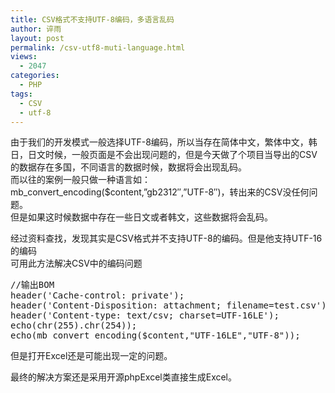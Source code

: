 ```yaml
---
title: CSV格式不支持UTF-8编码，多语言乱码
author: 谇雨
layout: post
permalink: /csv-utf8-muti-language.html
views:
  - 2047
categories:
  - PHP
tags:
  - CSV
  - utf-8
---
```

由于我们的开发模式一般选择UTF-8编码，所以当存在简体中文，繁体中文，韩日，日文时候，一般页面是不会出现问题的，但是今天做了个项目当导出的CSV的数据存在多国，不同语言的数据时候，数据将会出现乱码。  
而以往的案例一般只做一种语言如：  
mb\_convert\_encoding($content,&#8221;gb2312&#8243;,&#8221;UTF-8&#8243;)，转出来的CSV没任何问题。  
但是如果这时候数据中存在一些日文或者韩文，这些数据将会乱码。

经过资料查找，发现其实是CSV格式并不支持UTF-8的编码。但是他支持UTF-16的编码  
可用此方法解决CSV中的编码问题

<pre class="lang:php decode:true " >//输出BOM
header('Cache-control: private');
header('Content-Disposition: attachment; filename=test.csv');
header('Content-type: text/csv; charset=UTF-16LE');
echo(chr(255).chr(254));
echo(mb_convert_encoding($content,"UTF-16LE","UTF-8"));
</pre>

但是打开Excel还是可能出现一定的问题。

最终的解决方案还是采用开源phpExcel类直接生成Excel。